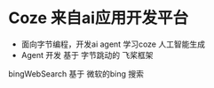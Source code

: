 # Coze 来自ai应用开发平台
- 面向字节编程，开发ai agent
 学习coze 人工智能生成 
 - Agent 开发
   基于 字节跳动的 飞桨框架
 
 bingWebSearch  基于 微软的bing 搜索
